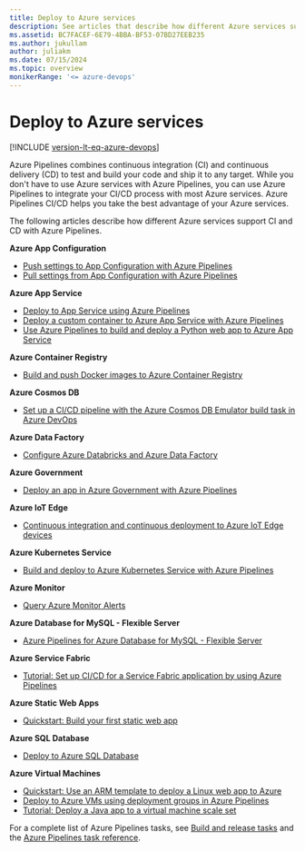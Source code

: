 ```yaml
---
title: Deploy to Azure services
description: See articles that describe how different Azure services support continuous integration (CI) and continuous delivery (CD) with Azure Pipelines.
ms.assetid: BC7FACEF-6E79-4BBA-BF53-07BD27EEB235
ms.author: jukullam
author: juliakm
ms.date: 07/15/2024
ms.topic: overview
monikerRange: '<= azure-devops'
---
```


# Deploy to Azure services

[!INCLUDE [version-lt-eq-azure-devops](../includes/version-lt-eq-azure-devops.md)]

Azure Pipelines combines continuous integration (CI) and continuous delivery (CD) to test and build your code and ship it to any target. While you don't have to use Azure services with Azure Pipelines, you can use Azure Pipelines to integrate your CI/CD process with most Azure services. Azure Pipelines CI/CD helps you take the best advantage of your Azure services.

The following articles describe how different Azure services support CI and CD with Azure Pipelines.

**Azure App Configuration**
- [Push settings to App Configuration with Azure Pipelines](/azure/azure-app-configuration/push-kv-devops-pipeline)
- [Pull settings from App Configuration with Azure Pipelines](/azure/azure-app-configuration/pull-key-value-devops-pipeline)

**Azure App Service**
- [Deploy to App Service using Azure Pipelines](/azure/app-service/deploy-azure-pipelines)
- [Deploy a custom container to Azure App Service with Azure Pipelines](apps/cd/deploy-docker-webapp.md)
- [Use Azure Pipelines to build and deploy a Python web app to Azure App Service](ecosystems/python-webapp.md)

**Azure Container Registry**
- [Build and push Docker images to Azure Container Registry](ecosystems/containers/acr-template.md)

**Azure Cosmos DB**
- [Set up a CI/CD pipeline with the Azure Cosmos DB Emulator build task in Azure DevOps](/azure/cosmos-db/tutorial-setup-ci-cd)

**Azure Data Factory**
- [Configure Azure Databricks and Azure Data Factory](apps/cd/azure/build-data-pipeline.md#configure-azure-databricks-and-azure-data-factory)

**Azure Government**
- [Deploy an app in Azure Government with Azure Pipelines](/azure/azure-government/connect-with-azure-pipelines)

**Azure IoT Edge**
- [Continuous integration and continuous deployment to Azure IoT Edge devices](/azure/iot-edge/how-to-continuous-integration-continuous-deployment)

**Azure Kubernetes Service**
- [Build and deploy to Azure Kubernetes Service with Azure Pipelines](ecosystems/kubernetes/aks-template.md)

**Azure Monitor**
- [Query Azure Monitor Alerts](process/approvals.md#query-azure-monitor-alerts)

**Azure Database for MySQL - Flexible Server**
- [Azure Pipelines for Azure Database for MySQL - Flexible Server](/azure/mysql/flexible-server/azure-pipelines-deploy-database-task)

**Azure Service Fabric**
- [Tutorial: Set up CI/CD for a Service Fabric application by using Azure Pipelines](/azure/service-fabric/service-fabric-tutorial-deploy-app-with-cicd-vsts)

**Azure Static Web Apps**
- [Quickstart: Build your first static web app](/azure/static-web-apps/get-started-portal?pivots=azure-devops)

**Azure SQL Database**
- [Deploy to Azure SQL Database](targets/azure-sqldb.md)

**Azure Virtual Machines**
- [Quickstart: Use an ARM template to deploy a Linux web app to Azure](./apps/cd/azure/deploy-arm-template.md)
- [Deploy to Azure VMs using deployment groups in Azure Pipelines](release/deployment-groups/deploying-azure-vms-deployment-groups.md)
- [Tutorial: Deploy a Java app to a virtual machine scale set](apps/cd/azure/deploy-virtual-scale-set-java.md) 

For a complete list of Azure Pipelines tasks, see [Build and release tasks](tasks/index.md) and the [Azure Pipelines task reference](/azure/devops/pipelines/tasks/reference).
